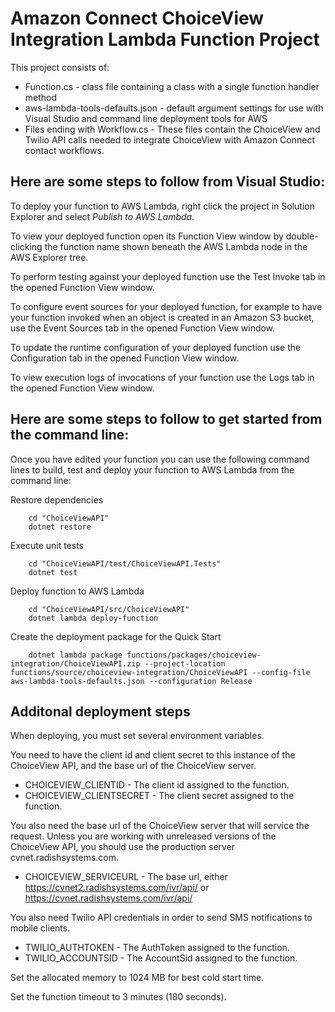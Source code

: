# Amazon Connect ChoiceView Integration Lambda Function Project

This project consists of:
* Function.cs - class file containing a class with a single function handler method
* aws-lambda-tools-defaults.json - default argument settings for use with Visual Studio and command line deployment tools for AWS
* Files ending with Workflow.cs - These files contain the ChoiceView and Twilio API calls needed to integrate ChoiceView with Amazon Connect contact workflows.

## Here are some steps to follow from Visual Studio:

To deploy your function to AWS Lambda, right click the project in Solution Explorer and select *Publish to AWS Lambda*.

To view your deployed function open its Function View window by double-clicking the function name shown beneath the AWS Lambda node in the AWS Explorer tree.

To perform testing against your deployed function use the Test Invoke tab in the opened Function View window.

To configure event sources for your deployed function, for example to have your function invoked when an object is created in an Amazon S3 bucket, use the Event Sources tab in the opened Function View window.

To update the runtime configuration of your deployed function use the Configuration tab in the opened Function View window.

To view execution logs of invocations of your function use the Logs tab in the opened Function View window.

## Here are some steps to follow to get started from the command line:

Once you have edited your function you can use the following command lines to build, test and deploy your function to AWS Lambda from the command line:

Restore dependencies
```
    cd "ChoiceViewAPI"
    dotnet restore
```

Execute unit tests
```
    cd "ChoiceViewAPI/test/ChoiceViewAPI.Tests"
    dotnet test
```

Deploy function to AWS Lambda
```
    cd "ChoiceViewAPI/src/ChoiceViewAPI"
    dotnet lambda deploy-function
```

Create the deployment package for the Quick Start
```
    dotnet lambda package functions/packages/choiceview-integration/ChoiceViewAPI.zip --project-location functions/source/choiceview-integration/ChoiceViewAPI --config-file aws-lambda-tools-defaults.json --configuration Release 
```

## Additonal deployment steps

When deploying, you must set several environment variables.

You need to have the client id and client secret to this instance of the ChoiceView API, and the base url of the ChoiceView server.

* CHOICEVIEW_CLIENTID - The client id assigned to the function.
* CHOICEVIEW_CLIENTSECRET - The client secret assigned to the function.

You also need the base url of the ChoiceView server that will service the request. Unless you are working with unreleased versions of the ChoiceView API, you should use the production server cvnet.radishsystems.com.

* CHOICEVIEW_SERVICEURL - The base url, either https://cvnet2.radishsystems.com/ivr/api/ or https://cvnet.radishsystems.com/ivr/api/

You also need Twilio API credentials in order to send SMS notifications to mobile clients.

* TWILIO_AUTHTOKEN - The AuthToken assigned to the function.
* TWILIO_ACCOUNTSID - The AccountSid assigned to the function.

Set the allocated memory to 1024 MB for best cold start time.

Set the function timeout to 3 minutes (180 seconds).